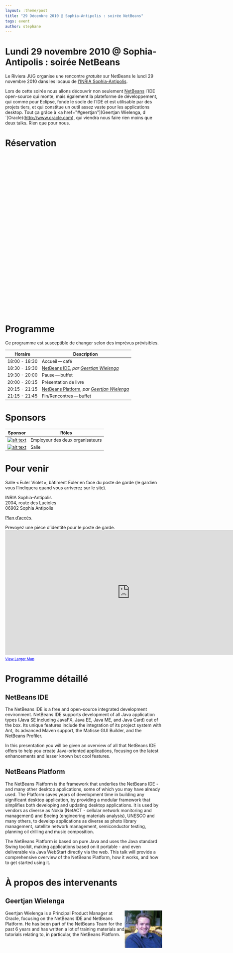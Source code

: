 ```yaml
---
layout: :theme/post
title: "29 Décembre 2010 @ Sophia-Antipolis : soirée NetBeans"
tags: event
author: stephane
---
```




# Lundi 29 novembre 2010 @ Sophia-Antipolis : soirée NetBeans

Le Riviera JUG organise une rencontre *gratuite* sur NetBeans le lundi 29 novembre 2010 dans les locaux de [l’INRIA Sophia-Antipolis](http://maps.google.fr/maps?f=q&source=s_q&hl=en&geocode=&q=inria,+sophia-antipolis&sll=47.15984,2.988281&sspn=20.81297,46.757813&ie=UTF8&t=h&ll=43.616722,7.067868&spn=0.005406,0.011415&z=17&iwloc=A).

Lors de cette soirée nous allons découvrir non seulement [NetBeans](http://www.netbeans.org) l´IDE open-source qui monte, mais également la plateforme de développement, qui comme pour Eclipse, fonde le socle de l´IDE et est utilisable par des projets tiers, et qui constitue un outil assez vaste pour les applications desktop. Tout ça grâce à <a href="#geertjan"](Geertjan Wielenga</a>, d´[Oracle)(http://www.oracle.com), qui viendra nous faire rien moins que deux talks. Rien que pour nous.



# Réservation

<iframe id="rivierajug-2010-decembre" allowTransparency="true" width="570" height="500" frameborder="0">You must have a browser that supports iframes</iframe>







# Programme

<div class='warning'>Ce programme est susceptible de changer selon des imprévus prévisibles.</div>

|Horaire|Description|
|---|---|
|18:00 - 18:30|Accueil — café|
|18:30 - 19:30|<a href="#ide">NetBeans IDE</a>, _par <a href="#geertjan">Geertjan Wielenga</a>_|
|19:30 - 20:00|Pause — buffet|
|20:00 - 20:15|Présentation de livre|
|20:15 - 21:15|<a href="#platform">NetBeans Platform</a>, _par <a href="#geertjan">Geertjan Wielenga</a>_|
|21:15 - 21:45|Fin/Rencontres — buffet|








# Sponsors

|Sponsor|Rôles|
|---|---|
|[![alt text]({site.page('Sponsors/index.md').image('lunatech-research-logo-small.png')})](http://www.lunatech.fr) | Employeur des deux organisateurs|
|[![alt text]({site.page('Sponsors/index.md').image('inria-small-transp.gif')})](http://www.inria.fr)  | Salle|

# Pour venir

Salle « Euler Violet », bâtiment Euler en face du poste de garde (le gardien vous l’indiquera quand vous arriverez sur le site).

INRIA Sophia-Antipolis<br/>
2004, route des Lucioles<br/>
06902 Sophia Antipolis

[Plan d’accès](http://www-sop.inria.fr/presentation/data/plan_sophia.jpg).

<div class='warning'>Prevoyez une pièce d’identité pour le poste de garde.</div>

<iframe width="800" height="400" frameborder="0" scrolling="no" marginheight="0" marginwidth="0" src="http://maps.google.fr/maps?f=q&amp;source=s_q&amp;hl=en&amp;geocode=&amp;q=inria,+sophia-antipolis&amp;sll=47.15984,2.988281&amp;sspn=20.81297,46.757813&amp;ie=UTF8&amp;t=h&amp;ll=43.626819,7.071934&amp;spn=0.005406,0.011415&amp;z=14&amp;iwloc=A&amp;cid=556043547175134685&amp;output=embed"></iframe><br /><small><a href="http://maps.google.fr/maps?f=q&amp;source=embed&amp;hl=en&amp;geocode=&amp;q=inria,+sophia-antipolis&amp;sll=47.15984,2.988281&amp;sspn=20.81297,46.757813&amp;ie=UTF8&amp;t=h&amp;ll=43.626819,7.071934&amp;spn=0.005406,0.011415&amp;z=14&amp;iwloc=A&amp;cid=556043547175134685" style="color:#0000FF;text-align:left">View Larger Map</a></small>

# Programme détaillé

<a name="ide"/>

## NetBeans IDE

The NetBeans IDE is a free and open-source integrated development environment. NetBeans IDE supports development of all Java application types (Java SE including JavaFX, Java EE, Java ME, and Java Card) out of the box. Its unique features include the integration of its project system with Ant, its advanced Maven support, the Matisse GUI Builder, and the NetBeans Profiler.

In this presentation you will be given an overview of all that NetBeans IDE offers to help you create Java-oriented applications, focusing on the latest enhancements and lesser known but cool features.

<a name="platform"/>

## NetBeans Platform

The NetBeans Platform is the framework that underlies the NetBeans IDE - and many other desktop applications, some of which you may have already used. The Platform saves years of development time in building any significant desktop application, by providing a modular framework that simplifies both developing and updating desktop applications.  It is used by vendors as diverse as Nokia (NetACT - cellular network monitoring and management) and Boeing (engineering materials analysis), UNESCO and many others, to develop applications as diverse as photo library management, satellite network management, semiconductor testing, planning oil drilling and music composition.

The NetBeans Platform is based on pure Java and uses the Java standard Swing toolkit, making applications based on it portable - and even deliverable via Java WebStart directly via the web. This talk will provide a comprehensive overview of the NetBeans Platform, how it works, and how to get started using it.

# À propos des intervenants

<a name="geertjan"/>

## Geertjan Wielenga

<img style='float: right;' src='geertjan-wielenga.jpg'/>

Geertjan Wielenga is a Principal Product Manager at Oracle, focusing on the NetBeans IDE and NetBeans Platform. He has been part of the NetBeans Team for the past 6 years and has written a lot of training materials and tutorials relating to, in particular, the NetBeans Platform.

